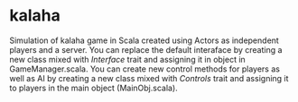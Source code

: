 # kalaha
Simulation of kalaha game in Scala created using Actors as independent players and a server. You can replace the default interaface by creating a new class mixed with <i>Interface</i> trait and assigning it in object in GameManager.scala. You can create new control methods for players as well as AI by creating a new class mixed with <i>Controls</i> trait and assigning it to players in the main object (MainObj.scala).
